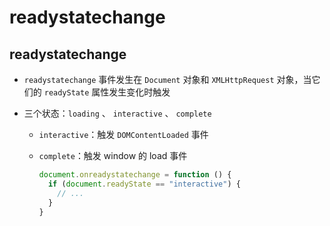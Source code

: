 # readystatechange

## readystatechange

+ `readystatechange` 事件发生在 `Document` 对象和 `XMLHttpRequest` 对象，当它们的 `readyState` 属性发生变化时触发

+ 三个状态：`loading` 、 `interactive` 、 `complete`

  + `interactive`：触发 `DOMContentLoaded` 事件

  + `complete`：触发 window 的 load 事件

    ```js
    document.onreadystatechange = function () {
      if (document.readyState == "interactive") {
        // ...
      }
    }
    ```
